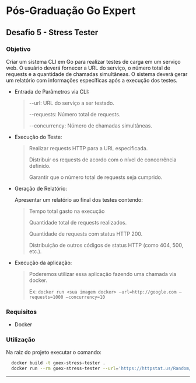 # Pós-Graduação Go Expert

## Desafio 5 - Stress Tester

### Objetivo

Criar um sistema CLI em Go para realizar testes de carga em um serviço web.
O usuário deverá fornecer a URL do serviço, o número total de requests e a quantidade de chamadas simultâneas.
O sistema deverá gerar um relatório com informações específicas após a execução dos testes.

- Entrada de Parâmetros via CLI:

  > --url: URL do serviço a ser testado.
  >
  > --requests: Número total de requests.
  >
  > --concurrency: Número de chamadas simultâneas.

- Execução do Teste:

  > Realizar requests HTTP para a URL especificada.
  >
  > Distribuir os requests de acordo com o nível de concorrência definido.
  >
  > Garantir que o número total de requests seja cumprido.

- Geração de Relatório:

  Apresentar um relatório ao final dos testes contendo:

  > Tempo total gasto na execução
  >
  > Quantidade total de requests realizados.
  >
  > Quantidade de requests com status HTTP 200.
  >
  > Distribuição de outros códigos de status HTTP (como 404, 500, etc.).

- Execução da aplicação:

  > Poderemos utilizar essa aplicação fazendo uma chamada via docker.
  >
  > Ex: `docker run <sua imagem docker> —url=http://google.com —requests=1000 —concurrency=10`

### Requisitos

- Docker

### Utilização

Na raiz do projeto executar o comando:

```bash
  docker build -t goex-stress-tester .
  docker run --rm goex-stress-tester --url='https://httpstat.us/Random/200,201,404,500-504' -—requests=50 -—concurrency=2
```

---

